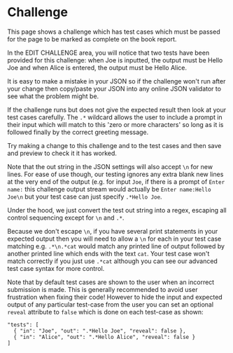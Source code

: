 # Challenge

This page shows a challenge which has test cases which must be passed for the page to be marked as complete on the book report.

In the EDIT CHALLENGE area, you will notice that two tests have been provided for this challenge: when Joe is inputted, the output must be Hello Joe and when Alice is entered, the output must be Hello Alice.

It is easy to make a mistake in your JSON so if the challenge won't run after your change then copy/paste your JSON into any online JSON validator to see what the problem might be.

If the challenge runs but does not give the expected result then look at your test cases carefully. The `.*` wildcard allows the user to include a prompt in their input which will match to this 'zero or more characters' so long as it is followed finally by the correct greeting message.

Try making a change to this challenge and to the test cases and then save and preview to check it it has worked.

Note that the out string in the JSON settings will also accept `\n` for new lines. For ease of use though, our testing ignores any extra blank new lines at the very end of the output (e.g. for input `Joe`, if there is a prompt of `Enter name:` this challenge output stream would actually be `Enter name:Hello Joe\n` but your test case can just specify `.*Hello Joe`. 

Under the hood, we just convert the test out string into a regex, escaping all control sequencing except for `\n` and `.*`. 

Because we don't escape `\n`, if you have several print statements in your expected output then you will need to allow a `\n` for each in your test case matching e.g. `.*\n.*cat` would match any printed line of output followed by another printed line which ends with the text `cat`. Your test case won't match correctly if you just use `.*cat` although you can see our advanced test case syntax for more control.

Note that by default test cases are shown to the user when an incorrect submission is made. This is generally recommended to avoid user frustration when fixing their code! However to hide the input and expected output of any particular test-case from the user you can set an optional `reveal` attribute to `false` which is done on each test-case as shown:

```
"tests": [
  { "in": "Joe", "out": ".*Hello Joe", "reveal": false },
  { "in": "Alice", "out": ".*Hello Alice", "reveal": false }
]
```
